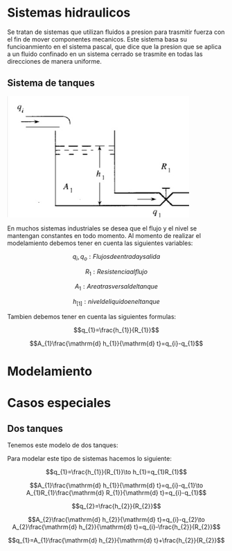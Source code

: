 # Sistemas hidraulicos
Se tratan de sistemas que utilizan fluidos a presion para trasmitir fuerza con el fin de mover componentes mecanicos. Este sistema basa su funcioanmiento en el sistema pascal, que dice que la presion que se aplica a un fluido confinado en un sistema cerrado se trasmite en todas las direcciones de manera uniforme.
## Sistema de tanques
![](7.jpg)

En muchos sistemas industriales se desea que el flujo y el nivel se mantengan constantes en todo momento.
Al momento de realizar el modelamiento debemos tener en cuenta las siguientes variables:

$$q_{i}, q_{o}:Flujos de entrada y salida$$

$$R_{1}: Resistencia al flujo$$

$$A_{1}: Area trasversal del tanque$$

$$h_[1]: nivel de liquido en el tanque$$

Tambien debemos tener en cuenta las siguientes formulas:

$$q_{1}=\frac{h_{1}}{R_{1}}$$

$$A_{1}\frac{\mathrm{d} h_{1}}{\mathrm{d} t}=q_{i}-q_{1}$$
# Modelamiento
# Casos especiales
## Dos tanques

Tenemos este modelo de dos tanques:

Para modelar este tipo de sistemas hacemos lo siguiente:

$$q_{1}=\frac{h_{1}}{R_{1}}\to h_{1}=q_{1}R_{1}$$

$$A_{1}\frac{\mathrm{d} h_{1}}{\mathrm{d} t}=q_{i}-q_{1}\to A_{1}R_{1}\frac{\mathrm{d} R_{1}}{\mathrm{d} t}=q_{i}-q_{1}$$

$$q_{2}=\frac{h_{2}}{R_{2}}$$

$$A_{2}\frac{\mathrm{d} h_{2}}{\mathrm{d} t}=q_{i}-q_{2}\to A_{2}\frac{\mathrm{d} h_{2}}{\mathrm{d} t}=q_{i}-\frac{h_{2}}{R_{2}}$$

$$q_{1}=A_{1}\frac{\mathrm{d} h_{2}}{\mathrm{d} t}+\frac{h_{2}}{R_{2}}$$
